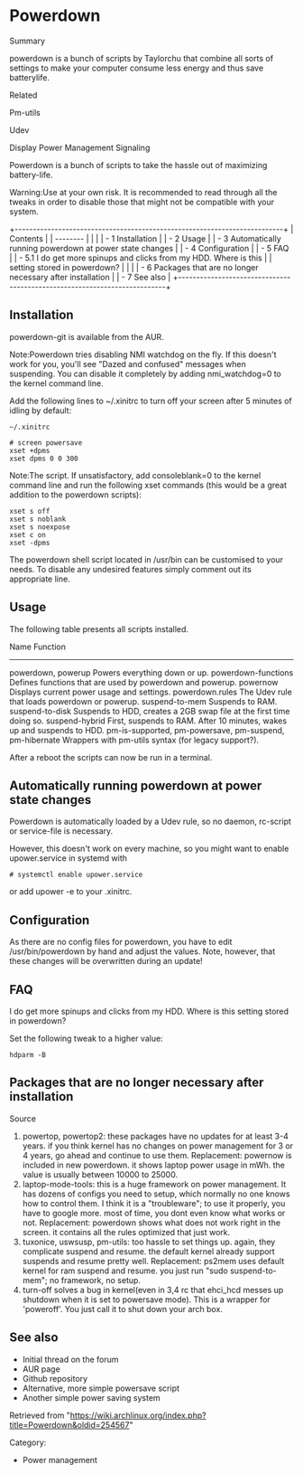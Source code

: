 Powerdown
=========

Summary

powerdown is a bunch of scripts by Taylorchu that combine all sorts of
settings to make your computer consume less energy and thus save
batterylife.

Related

Pm-utils

Udev

Display Power Management Signaling

Powerdown is a bunch of scripts to take the hassle out of maximizing
battery-life.

Warning:Use at your own risk. It is recommended to read through all the
tweaks in order to disable those that might not be compatible with your
system.

+--------------------------------------------------------------------------+
| Contents                                                                 |
| --------                                                                 |
|                                                                          |
| -   1 Installation                                                       |
| -   2 Usage                                                              |
| -   3 Automatically running powerdown at power state changes             |
| -   4 Configuration                                                      |
| -   5 FAQ                                                                |
|     -   5.1 I do get more spinups and clicks from my HDD. Where is this  |
|         setting stored in powerdown?                                     |
|                                                                          |
| -   6 Packages that are no longer necessary after installation           |
| -   7 See also                                                           |
+--------------------------------------------------------------------------+

Installation
------------

powerdown-git is available from the AUR.

Note:Powerdown tries disabling NMI watchdog on the fly. If this doesn't
work for you, you'll see "Dazed and confused" messages when suspending.
You can disable it completely by adding nmi_watchdog=0 to the kernel
command line.

Add the following lines to ~/.xinitrc to turn off your screen after 5
minutes of idling by default:

    ~/.xinitrc

    # screen powersave
    xset +dpms
    xset dpms 0 0 300

Note:The script. If unsatisfactory, add consoleblank=0 to the kernel
command line and run the following xset commands (this would be a great
addition to the powerdown scripts):

    xset s off
    xset s noblank
    xset s noexpose
    xset c on
    xset -dpms

The powerdown shell script located in /usr/bin can be customised to your
needs. To disable any undesired features simply comment out its
appropriate line.

Usage
-----

The following table presents all scripts installed.

  Name                                                      Function
  --------------------------------------------------------- -------------------------------------------------------------------------
  powerdown, powerup                                        Powers everything down or up.
  powerdown-functions                                       Defines functions that are used by powerdown and powerup.
  powernow                                                  Displays current power usage and settings.
  powerdown.rules                                           The Udev rule that loads powerdown or powerup.
  suspend-to-mem                                            Suspends to RAM.
  suspend-to-disk                                           Suspends to HDD, creates a 2GB swap file at the first time doing so.
  suspend-hybrid                                            First, suspends to RAM. After 10 minutes, wakes up and suspends to HDD.
  pm-is-supported, pm-powersave, pm-suspend, pm-hibernate   Wrappers with pm-utils syntax (for legacy support?).

After a reboot the scripts can now be run in a terminal.

Automatically running powerdown at power state changes
------------------------------------------------------

Powerdown is automatically loaded by a Udev rule, so no daemon,
rc-script or service-file is necessary.

However, this doesn't work on every machine, so you might want to enable
upower.service in systemd with

    # systemctl enable upower.service

or add upower -e to your .xinitrc.

Configuration
-------------

As there are no config files for powerdown, you have to edit
/usr/bin/powerdown by hand and adjust the values. Note, however, that
these changes will be overwritten during an update!

FAQ
---

I do get more spinups and clicks from my HDD. Where is this setting stored in powerdown?

Set the following tweak to a higher value:

    hdparm -B

Packages that are no longer necessary after installation
--------------------------------------------------------

Source

1.  powertop, powertop2: these packages have no updates for at least 3-4
    years. if you think kernel has no changes on power management for 3
    or 4 years, go ahead and continue to use them. Replacement: powernow
    is included in new powerdown. it shows laptop power usage in mWh.
    the value is usually between 10000 to 25000.
2.  laptop-mode-tools: this is a huge framework on power management. It
    has dozens of configs you need to setup, which normally no one knows
    how to control them. I think it is a "troubleware"; to use it
    properly, you have to google more. most of time, you dont even know
    what works or not. Replacement: powerdown shows what does not work
    right in the screen. it contains all the rules optimized that just
    work.
3.  tuxonice, uswsusp, pm-utils: too hassle to set things up. again,
    they complicate suspend and resume. the default kernel already
    support suspends and resume pretty well. Replacement: ps2mem uses
    default kernel for ram suspend and resume. you just run "sudo
    suspend-to-mem"; no framework, no setup.
4.  turn-off solves a bug in kernel(even in 3,4 rc that ehci_hcd messes
    up shutdown when it is set to powersave mode). This is a wrapper for
    'poweroff'. You just call it to shut down your arch box.

See also
--------

-   Initial thread on the forum
-   AUR page
-   Github repository
-   Alternative, more simple powersave script
-   Another simple power saving system

Retrieved from
"https://wiki.archlinux.org/index.php?title=Powerdown&oldid=254567"

Category:

-   Power management
